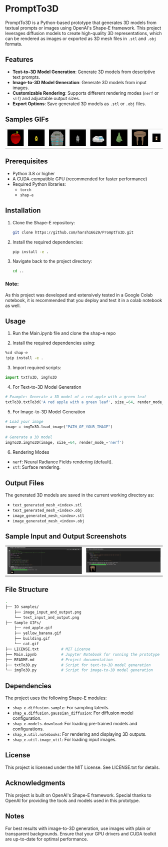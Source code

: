 # PromptTo3D

PromptTo3D is a Python-based prototype that generates 3D models from textual prompts or images using OpenAI's Shape-E framework. This project leverages diffusion models to create high-quality 3D representations, which can be rendered as images or exported as 3D mesh files in `.stl` and `.obj` formats.

## Features

- **Text-to-3D Model Generation**: Generate 3D models from descriptive text prompts.
- **Image-to-3D Model Generation**: Generate 3D models from input images.
- **Customizable Rendering**: Supports different rendering modes (`nerf` or `stf`) and adjustable output sizes.
- **Export Options**: Save generated 3D models as `.stl` or `.obj` files.

## Samples GIFs

<table>
    <body>
        <tr>
            <td align="center">
                <img src="Sample GIFs/red_apple.gif" alt="A red apple">
            </td>
            <td align="center">
                <img src="Sample GIFs/yellow_banana.gif" alt="A yellow banana">
            </td align="center">
            <td align="center">
                <img src="Sample GIFs/building.gif" alt="A building">
            </td>
            <td align="center">
                <img src="Sample GIFs/cat.gif" alt="A cat">
            </td>
            <td align="center">
                <img src="Sample GIFs/mountain.gif" alt="A mountain">
            </td>
            <td align="center">
                <img src="Sample GIFs/tree.gif" alt="A tree">
            </td>
            <td align="center">
                <img src="Sample GIFs/chair.gif" alt="A chair">
            </td>
            <td align="center">
                <img src="Sample GIFs/cow.gif" alt="A cow">
            </td>
        </tr>
    </body>
</table>

## Prerequisites

- Python 3.8 or higher
- A CUDA-compatible GPU (recommended for faster performance)
- Required Python libraries:
  - `torch`
  - `shap-e`

## Installation

1. Clone the Shape-E repository:
   ```bash
   git clone https://github.com/harsh16629/PromptTo3D.git
   ```
2. Install the required dependencies:
   ```bash
   pip install -e .
   ```
3. Navigate back to the project directory:
   ```bash
   cd ..
   ```
### Note: 
As this project was developed and extensively tested in a Google Colab notebook, it is recommended that you deploy and test it in a colab notebook as well.

## Usage

1. Run the Main.ipynb file and clone the shap-e repo 

2. Install the required dependencies using:
```bash
%cd shap-e             
!pip install -e .
```

3. Import required scripts:
```python
import txtTo3D, imgTo3D
```
4. For Text-to-3D Model Generation
```python
# Example: Generate a 3D model of a red apple with a green leaf
txtTo3D.txtTo3d('A red apple with a green leaf', size_=64, render_mode_ ='nerf')
```
5.  For Image-to-3D Model Generation
```python
# Load your image
image = imgTo3D.load_image("PATH_OF_YOUR_IMAGE")

# Generate a 3D model
imgTo3D.imgTo3D(image, size_=64, render_mode_='nerf')
```
6. Rendering Modes
- `nerf`: Neural Radiance Fields rendering (default).
- `stf`: Surface rendering.

## Output Files
The generated 3D models are saved in the current working directory as:

- `text_generated_mesh_<index>.stl`
- `text_generated_mesh_<index>.obj`
- `image_generated_mesh_<index>.stl`
- `image_generated_mesh_<index>.obj`

## Sample Input and Output Screenshots

<table>
  <tr>
    <td><img src="IO samples\image_input_and_output.png" width="300"></td>
    <td><img src="IO samples\text_input_and_output.png" width="300"></td>
  </tr>
</table>

## File Structure
```bash
.
├── IO samples/
    ├── image_input_and_output.png
    └── text_input_and_output.png
├── Sample GIFs/
    ├── red_apple.gif
    ├── yellow_banana.gif
    ├── building.gif
    └── cat.gif
├── LICENSE.txt          # MIT License
├── Main.ipynb           # Jupyter Notebook for running the prototype
├── README.md            # Project documentation
├── txtTo3D.py           # Script for text-to-3D model generation
└── imgTo3D.py           # Script for image-to-3D model generation
```
## Dependencies
The project uses the following Shape-E modules:

- `shap_e.diffusion.sample`: For sampling latents.
- `shap_e.diffusion.gaussian_diffusion`: For diffusion model configuration.
- `shap_e.models.download`: For loading pre-trained models and configurations.
- `shap_e.util.notebooks`: For rendering and displaying 3D outputs.
- `shap_e.util.image_util`: For loading input images.

## License
This project is licensed under the MIT License. See LICENSE.txt for details.

## Acknowledgments
This project is built on OpenAI's Shape-E framework. Special thanks to OpenAI for providing the tools and models used in this prototype.

## Notes
For best results with image-to-3D generation, use images with plain or transparent backgrounds.
Ensure that your GPU drivers and CUDA toolkit are up-to-date for optimal performance.
